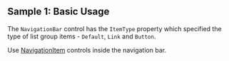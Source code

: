 ## Sample 1: Basic Usage

The `NavigationBar` control has the `ItemType` property which specified the type of list group items - `Default`, `Link` and `Button`.

Use [NavigationItem](~/controls/bootstrap4/NavigationItem) controls inside the navigation bar.